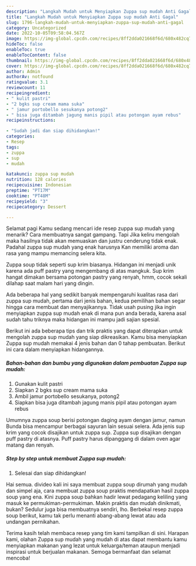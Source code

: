 ```yaml
---
description: "Langkah Mudah untuk Menyiapkan Zuppa sup mudah Anti Gagal"
title: "Langkah Mudah untuk Menyiapkan Zuppa sup mudah Anti Gagal"
slug: 1796-langkah-mudah-untuk-menyiapkan-zuppa-sup-mudah-anti-gagal
category: Uncategorized
date: 2022-10-05T09:58:04.567Z
image: https://img-global.cpcdn.com/recipes/8ff2dda021668f6d/680x482cq70/zuppa-sup-mudah-foto-resep-utama.jpg
hideToc: false
enableToc: true
enableTocContent: false
thumbnail: https://img-global.cpcdn.com/recipes/8ff2dda021668f6d/680x482cq70/zuppa-sup-mudah-foto-resep-utama.jpg
cover: https://img-global.cpcdn.com/recipes/8ff2dda021668f6d/680x482cq70/zuppa-sup-mudah-foto-resep-utama.jpg
author: Admin
authorAv: notfound
ratingvalue: 3.1
reviewcount: 11
recipeingredient:
- " kulit pastri"
- "2 bgks sup cream mama suka"
- " jamur portobello sesukanya potong2"
- " bisa juga ditambah jagung manis pipil atau potongan ayam rebus"
recipeinstructions:

- "Sudah jadi dan siap dihidangkan!"
categories:
- Resep
tags:
- zuppa
- sup
- mudah

katakunci: zuppa sup mudah 
nutrition: 128 calories
recipecuisine: Indonesian
preptime: "PT17M"
cooktime: "PT48M"
recipeyield: "3"
recipecategory: Dessert

---
```



Selamat pagi Kamu sedang mencari ide resep zuppa sup mudah yang menarik? Cara membuatnya sangat gampang. Tapi Jika keliru mengolah maka hasilnya tidak akan memuaskan dan justru cenderung tidak enak. Padahal zuppa sup mudah yang enak harusnya Kan memiliki aroma dan rasa yang mampu memancing selera kita.


Zuppa soup tidak seperti sup krim biasanya. Hidangan ini menjadi unik karena ada puff pastry yang mengembang di atas mangkuk. Sup krim hangat dimakan bersama potongan pastry yang renyah, hmm, cocok sekali dilahap saat malam hari yang dingin.

Ada beberapa hal yang sedikit banyak mempengaruhi kualitas rasa dari zuppa sup mudah, pertama dari jenis bahan, kedua pemilihan bahan segar hingga cara membuat dan menyajikannya. Tidak usah pusing jika ingin menyiapkan zuppa sup mudah enak di mana pun anda berada, karena asal sudah tahu triknya maka hidangan ini mampu jadi sajian spesial.


Berikut ini ada beberapa tips dan trik praktis yang dapat diterapkan untuk mengolah zuppa sup mudah yang siap dikreasikan. Kamu bisa menyiapkan Zuppa sup mudah memakai 4 jenis bahan dan 0 tahap pembuatan. Berikut ini cara dalam menyiapkan hidangannya.

<!--inarticleads1-->

##### Bahan-bahan dan bumbu yang digunakan dalam pembuatan Zuppa sup mudah:

1. Gunakan  kulit pastri
1. Siapkan 2 bgks sup cream mama suka
1. Ambil  jamur portobello sesukanya, potong2
1. Siapkan  bisa juga ditambah jagung manis pipil atau potongan ayam rebus


Umumnya zuppa soup berisi potongan daging ayam dengan jamur, namun Bunda bisa mencampur berbagai sayuran lain sesuai selera. Ada jenis sup krim yang cocok disajikan untuk zuppa sup. Zuppa sup disajikan dengan puff pastry di atasnya. Puff pastry harus dipanggang di dalam oven agar matang dan renyah. 

<!--inarticleads2-->

##### Step by step untuk membuat Zuppa sup mudah:


1. Selesai dan siap dihidangkan!

Hai semua. divideo kali ini saya membuat zuppa soup dirumah yang mudah dan simpel aja, cara membuat zuppa soup praktis mendapatkan hasil zuppa soup yang ena. Kini zuppa soup bahkan hadir lewat pedagang keliling yang masuk ke permukiman-permukiman. Makin praktis dan mudah dinikmati, bukan? Sedulur juga bisa membuatnya sendiri, lho. Berbekal resep zuppa soup berikut, kamu tak perlu menanti abang-abang lewat atau ada undangan pernikahan. 

Terima kasih telah membaca resep yang tim kami tampilkan di sini. Harapan kami, olahan Zuppa sup mudah yang mudah di atas dapat membantu kamu menyiapkan makanan yang lezat untuk keluarga/teman ataupun menjadi inspirasi untuk berjualan makanan. Semoga bermanfaat dan selamat mencoba!
